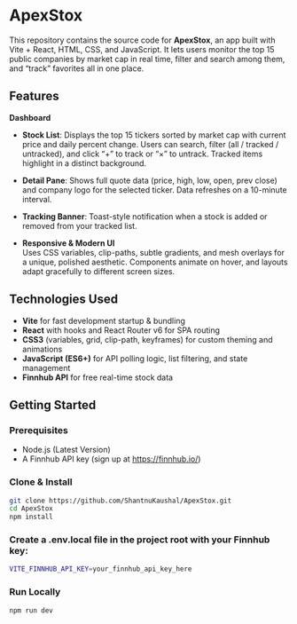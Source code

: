 # ApexStox

This repository contains the source code for **ApexStox**, an app built with Vite + React, HTML, CSS, and JavaScript. It lets users monitor the top 15 public companies by market cap in real time, filter and search among them, and “track” favorites all in one place.

## Features
  **Dashboard**  
  - **Stock List**: Displays the top 15 tickers sorted by market cap with current price and daily percent change. Users can search, filter (all / tracked / untracked), and click “+” to track or “×” to untrack. Tracked items highlight in a distinct background.  
  - **Detail Pane**: Shows full quote data (price, high, low, open, prev close) and company logo for the selected ticker. Data refreshes on a 10-minute interval.  
  - **Tracking Banner**: Toast-style notification when a stock is added or removed from your tracked list.
    
- **Responsive & Modern UI**  
  Uses CSS variables, clip-paths, subtle gradients, and mesh overlays for a unique, polished aesthetic. Components animate on hover, and layouts adapt gracefully to different screen sizes.

## Technologies Used

- **Vite** for fast development startup & bundling  
- **React** with hooks and React Router v6 for SPA routing  
- **CSS3** (variables, grid, clip-path, keyframes) for custom theming and animations  
- **JavaScript (ES6+)** for API polling logic, list filtering, and state management  
- **Finnhub API** for free real-time stock data  

## Getting Started

### Prerequisites

- Node.js (Latest Version)  
- A Finnhub API key (sign up at https://finnhub.io/)  

### Clone & Install

```bash
git clone https://github.com/ShantnuKaushal/ApexStox.git
cd ApexStox
npm install
```
### Create a .env.local file in the project root with your Finnhub key:
```bash
VITE_FINNHUB_API_KEY=your_finnhub_api_key_here
```
### Run Locally
```bash
npm run dev
```
